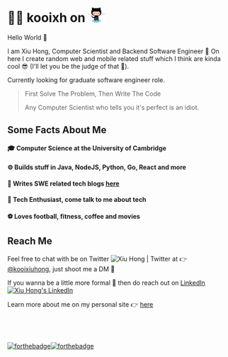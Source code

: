 # 👨‍💻 kooixh on <img alt="Octocat" width="38px" src="https://raw.githubusercontent.com/kooixh/kooixh/master/octocat.svg" />

Hello World 👋 

I am Xiu Hong, Computer Scientist and Backend Software Engineer 🚀 On here I create random web and mobile related stuff which I think are kinda cool 😎 (I'll let you be the judge of that 😬).

Currently looking for graduate software engineer role.

> First Solve The Problem, Then Write The Code
> 
> Any Computer Scientist who tells you it's perfect is an idiot.

## Some Facts About Me
#### 🎓 Computer Science at the University of Cambridge
#### ⚙️ Builds stuff in Java, NodeJS, Python, Go, React and more
#### 📝 Writes SWE related tech blogs [here](https://blog.kooixiuhong.com/)
#### 📱 Tech Enthusiast, come talk to me about tech 
#### ⚽️ Loves football, fitness, coffee and movies 


## Reach Me
Feel free to chat with be on Twitter <img alt="Xiu Hong | Twitter" width="14px" src="https://cdn.jsdelivr.net/npm/simple-icons@v3/icons/twitter.svg" /> at 👉 [@kooixiuhong](https://twitter.com/kooixiuhong), just shoot me a DM 📨

If you wanna be a little more formal 👔 then do reach out on [LinkedIn   <img alt="Xiu Hong's LinkedIn" width="14px" src="https://cdn.jsdelivr.net/npm/simple-icons@v3/icons/linkedin.svg" />](https://www.linkedin.com/in/kooixh/) 

Learn more about me on my personal site 👉 [here](https://kooixiuhong.com)

## <br> 

[![forthebadge](https://forthebadge.com/images/badges/built-with-love.svg)](https://forthebadge.com)[![forthebadge](https://forthebadge.com/images/badges/for-you.svg)](https://forthebadge.com)
